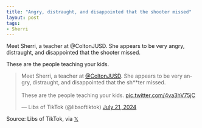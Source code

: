 ```yaml
---
title: "Angry, distraught, and disappointed that the shooter missed"
layout: post
tags:
- Sherri
---
```


Meet Sherri, a teacher at @ColtonJUSD. She appears to be very angry, distraught, and disappointed that the shooter missed.

These are the people teaching your kids.

<blockquote class="twitter-tweet"><p lang="en" dir="ltr">Meet Sherri, a teacher at <a href="https://twitter.com/ColtonJUSD?ref_src=twsrc%5Etfw">@ColtonJUSD</a>. She appears to be very angry, distraught, and disappointed that the sh**ter missed.<br /><br />These are the people teaching your kids. <a href="https://t.co/4va3hV75jC">pic.twitter.com/4va3hV75jC</a></p>&mdash; Libs of TikTok (@libsoftiktok) <a href="https://twitter.com/libsoftiktok/status/1815028360558301687?ref_src=twsrc%5Etfw">July 21, 2024</a></blockquote> <script async src="https://platform.twitter.com/widgets.js" charset="utf-8"></script>

Source: Libs of TikTok, via [𝕏](https://x.com)
